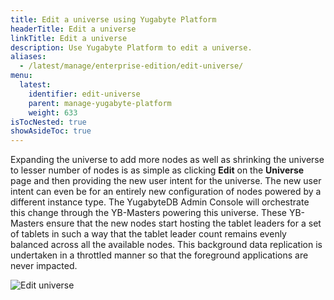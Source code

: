 ```yaml
---
title: Edit a universe using Yugabyte Platform
headerTitle: Edit a universe
linkTitle: Edit a universe
description: Use Yugabyte Platform to edit a universe.
aliases:
  - /latest/manage/enterprise-edition/edit-universe/
menu:
  latest:
    identifier: edit-universe
    parent: manage-yugabyte-platform
    weight: 633
isTocNested: true
showAsideToc: true
---
```


Expanding the universe to add more nodes as well as shrinking the universe to lesser number of nodes is as simple as clicking **Edit** on the **Universe** page and then providing the new user intent for the universe. The new user intent can even be for an entirely new configuration of nodes powered by a different instance type. The YugabyteDB Admin Console will orchestrate this change through the YB-Masters powering this universe. These YB-Masters ensure that the new nodes start hosting the tablet leaders for a set of tablets in such a way that the tablet leader count remains evenly balanced across all the available nodes. This background data replication is undertaken in a throttled manner so that the foreground applications are never impacted.

![Edit universe](/images/ee/edit-univ.png)
